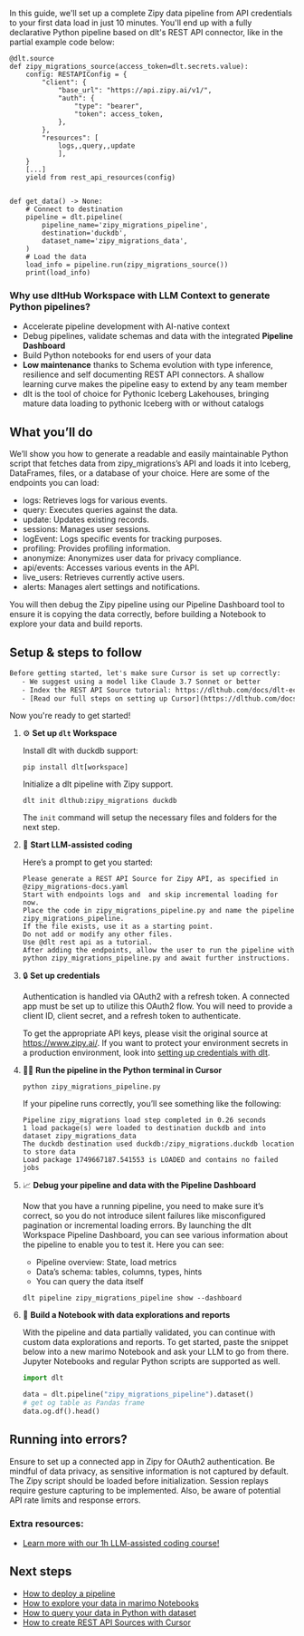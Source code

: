 In this guide, we'll set up a complete Zipy data pipeline from API credentials to your first data load in just 10 minutes. You'll end up with a fully declarative Python pipeline based on dlt's REST API connector, like in the partial example code below:

```python-outcome
@dlt.source
def zipy_migrations_source(access_token=dlt.secrets.value):
    config: RESTAPIConfig = {
        "client": {
            "base_url": "https://api.zipy.ai/v1/",
            "auth": {
                "type": "bearer",
                "token": access_token,
            },
        },
        "resources": [
            logs,,query,,update
            ],
    }
    [...]
    yield from rest_api_resources(config)


def get_data() -> None:
    # Connect to destination
    pipeline = dlt.pipeline(
        pipeline_name='zipy_migrations_pipeline',
        destination='duckdb',
        dataset_name='zipy_migrations_data', 
    )
    # Load the data
    load_info = pipeline.run(zipy_migrations_source())
    print(load_info) 
```

### Why use dltHub Workspace with LLM Context to generate Python pipelines?

- Accelerate pipeline development with AI-native context
- Debug pipelines, validate schemas and data with the integrated **Pipeline Dashboard**
- Build Python notebooks for end users of your data
- **Low maintenance** thanks to Schema evolution with type inference, resilience and self documenting REST API connectors. A shallow learning curve makes the pipeline easy to extend by any team member
- dlt is the tool of choice for Pythonic Iceberg Lakehouses, bringing mature data loading to pythonic Iceberg with or without catalogs

## What you’ll do

We’ll show you how to generate a readable and easily maintainable Python script that fetches data from zipy_migrations’s API and loads it into Iceberg, DataFrames, files, or a database of your choice. Here are some of the endpoints you can load:

- logs: Retrieves logs for various events.
- query: Executes queries against the data.
- update: Updates existing records.
- sessions: Manages user sessions.
- logEvent: Logs specific events for tracking purposes.
- profiling: Provides profiling information.
- anonymize: Anonymizes user data for privacy compliance.
- api/events: Accesses various events in the API.
- live_users: Retrieves currently active users.
- alerts: Manages alert settings and notifications.

You will then debug the Zipy pipeline using our Pipeline Dashboard tool to ensure it is copying the data correctly, before building a Notebook to explore your data and build reports.

## Setup & steps to follow

```default
Before getting started, let's make sure Cursor is set up correctly:
   - We suggest using a model like Claude 3.7 Sonnet or better
   - Index the REST API Source tutorial: https://dlthub.com/docs/dlt-ecosystem/verified-sources/rest_api/ and add it to context as **@dlt rest api**
   - [Read our full steps on setting up Cursor](https://dlthub.com/docs/dlt-ecosystem/llm-tooling/cursor-restapi#23-configuring-cursor-with-documentation)
```

Now you're ready to get started!

1. ⚙️ **Set up `dlt` Workspace**
    
    Install dlt with duckdb support:
    ```shell
    pip install dlt[workspace]
    ```

    Initialize a dlt pipeline with Zipy support.
    ```shell
    dlt init dlthub:zipy_migrations duckdb
    ```

    The `init` command will setup the necessary files and folders for the next step.
    
2. 🤠 **Start LLM-assisted coding**
    
    Here’s a prompt to get you started:
    
    ```prompt
    Please generate a REST API Source for Zipy API, as specified in @zipy_migrations-docs.yaml 
    Start with endpoints logs and  and skip incremental loading for now. 
    Place the code in zipy_migrations_pipeline.py and name the pipeline zipy_migrations_pipeline. 
    If the file exists, use it as a starting point. 
    Do not add or modify any other files. 
    Use @dlt rest api as a tutorial. 
    After adding the endpoints, allow the user to run the pipeline with python zipy_migrations_pipeline.py and await further instructions.
    ```

    
3. 🔒 **Set up credentials** 
    
    Authentication is handled via OAuth2 with a refresh token. A connected app must be set up to utilize this OAuth2 flow. You will need to provide a client ID, client secret, and a refresh token to authenticate.
    
    To get the appropriate API keys, please visit the original source at https://www.zipy.ai/.
    If you want to protect your environment secrets in a production environment, look into [setting up credentials with dlt](https://dlthub.com/docs/walkthroughs/add_credentials).
    
4. 🏃‍♀️ **Run the pipeline in the Python terminal in Cursor**
    
    ```shell
    python zipy_migrations_pipeline.py
    ```
    
    If your pipeline runs correctly, you’ll see something like the following:
    
    ```shell
    Pipeline zipy_migrations load step completed in 0.26 seconds
    1 load package(s) were loaded to destination duckdb and into dataset zipy_migrations_data
    The duckdb destination used duckdb:/zipy_migrations.duckdb location to store data
    Load package 1749667187.541553 is LOADED and contains no failed jobs
    ```
    
5. 📈 **Debug your pipeline and data with the Pipeline Dashboard**

    Now that you have a running pipeline, you need to make sure it’s correct, so you do not introduce silent failures like misconfigured pagination or incremental loading errors. By launching the dlt Workspace Pipeline Dashboard, you can see various information about the pipeline to enable you to test it. Here you can see:
    - Pipeline overview: State, load metrics
    - Data’s schema: tables, columns, types, hints
    - You can query the data itself
    
    ```shell
    dlt pipeline zipy_migrations_pipeline show --dashboard
    ```
    
6. 🐍 **Build a Notebook with data explorations and reports**

    With the pipeline and data partially validated, you can continue with custom data explorations and reports. To get started, paste the snippet below into a new marimo Notebook and ask your LLM to go from there. Jupyter Notebooks and regular Python scripts are supported as well.

    
    ```python
    import dlt

   data = dlt.pipeline("zipy_migrations_pipeline").dataset()
   # get og table as Pandas frame
   data.og.df().head()
    ```

## Running into errors?

Ensure to set up a connected app in Zipy for OAuth2 authentication. Be mindful of data privacy, as sensitive information is not captured by default. The Zipy script should be loaded before initialization. Session replays require gesture capturing to be implemented. Also, be aware of potential API rate limits and response errors.

### Extra resources:

- [Learn more with our 1h LLM-assisted coding course!](https://www.youtube.com/watch?v=GGid70rnJuM)

## Next steps

- [How to deploy a pipeline](https://dlthub.com/docs/walkthroughs/deploy-a-pipeline)
- [How to explore your data in marimo Notebooks](https://dlthub.com/docs/general-usage/dataset-access/marimo)
- [How to query your data in Python with dataset](https://dlthub.com/docs/general-usage/dataset-access/dataset)
- [How to create REST API Sources with Cursor](https://dlthub.com/docs/dlt-ecosystem/llm-tooling/cursor-restapi)